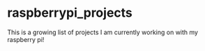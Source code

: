 # raspberrypi_projects

This is a growing list of projects I am currently working on with my raspberry pi!
